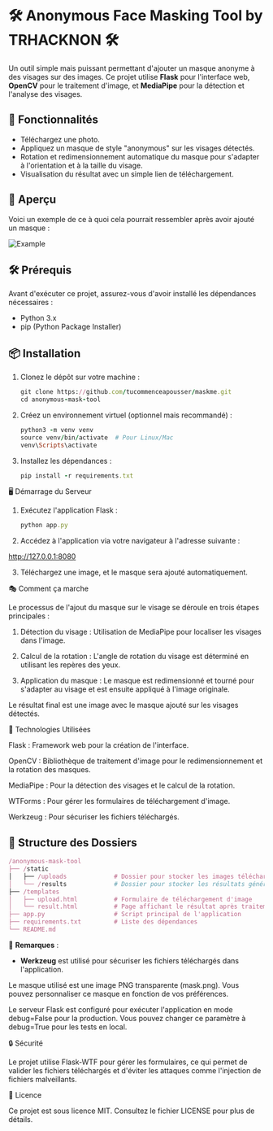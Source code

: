 # 🛠️ **Anonymous Face Masking Tool by TRHACKNON** 🛠️

Un outil simple mais puissant permettant d'ajouter un masque anonyme à des visages sur des images. Ce projet utilise **Flask** pour l'interface web, **OpenCV** pour le traitement d'image, et **MediaPipe** pour la détection et l'analyse des visages.

## 🚀 **Fonctionnalités**

- Téléchargez une photo.
- Appliquez un masque de style "anonymous" sur les visages détectés.
- Rotation et redimensionnement automatique du masque pour s'adapter à l'orientation et à la taille du visage.
- Visualisation du résultat avec un simple lien de téléchargement.

## 🎨 **Aperçu**

Voici un exemple de ce à quoi cela pourrait ressembler après avoir ajouté un masque :

![Example](static/images/example.jpg)

## 🛠️ **Prérequis**

Avant d'exécuter ce projet, assurez-vous d'avoir installé les dépendances nécessaires :

- Python 3.x
- pip (Python Package Installer)

## 📦 **Installation**

1. Clonez le dépôt sur votre machine :

   ```ruby
   git clone https://github.com/tucommenceapousser/maskme.git
   cd anonymous-mask-tool
   ```

2. Créez un environnement virtuel (optionnel mais recommandé) :

   ```ruby
   python3 -m venv venv
   source venv/bin/activate  # Pour Linux/Mac
   venv\Scripts\activate
   ```

3. Installez les dépendances :

   ```ruby
   pip install -r requirements.txt
   ```


🖥️ Démarrage du Serveur

1. Exécutez l'application Flask :

   ```ruby
   python app.py
   ```

2. Accédez à l'application via votre navigateur à l'adresse suivante :

http://127.0.0.1:8080


3. Téléchargez une image, et le masque sera ajouté automatiquement.



🎭 Comment ça marche

Le processus de l'ajout du masque sur le visage se déroule en trois étapes principales :

1. Détection du visage : Utilisation de MediaPipe pour localiser les visages dans l'image.


2. Calcul de la rotation : L'angle de rotation du visage est déterminé en utilisant les repères des yeux.


3. Application du masque : Le masque est redimensionné et tourné pour s'adapter au visage et est ensuite appliqué à l'image originale.



Le résultat final est une image avec le masque ajouté sur les visages détectés.

🔧 Technologies Utilisées

Flask : Framework web pour la création de l'interface.

OpenCV : Bibliothèque de traitement d'image pour le redimensionnement et la rotation des masques.

MediaPipe : Pour la détection des visages et le calcul de la rotation.

WTForms : Pour gérer les formulaires de téléchargement d'image.

Werkzeug : Pour sécuriser les fichiers téléchargés.


## 📁 **Structure des Dossiers**

   ```ruby
/anonymous-mask-tool
├── /static
│   ├── /uploads             # Dossier pour stocker les images téléchargées
│   └── /results             # Dossier pour stocker les résultats générés
├── /templates
│   ├── upload.html          # Formulaire de téléchargement d'image
│   └── result.html          # Page affichant le résultat après traitement
├── app.py                   # Script principal de l'application
├── requirements.txt         # Liste des dépendances
└── README.md
   ```

📌 **Remarques** :  
- **Werkzeug** est utilisé pour sécuriser les fichiers téléchargés dans l'application.


Le masque utilisé est une image PNG transparente (mask.png). Vous pouvez personnaliser ce masque en fonction de vos préférences.

Le serveur Flask est configuré pour exécuter l'application en mode debug=False pour la production. Vous pouvez changer ce paramètre à debug=True pour les tests en local.


🔒 Sécurité

Le projet utilise Flask-WTF pour gérer les formulaires, ce qui permet de valider les fichiers téléchargés et d'éviter les attaques comme l'injection de fichiers malveillants.

📄 Licence

Ce projet est sous licence MIT. Consultez le fichier LICENSE pour plus de détails.
